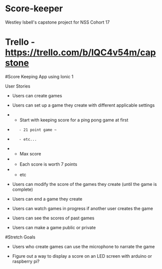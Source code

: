 # Score-keeper
Westley Isbell's capstone project for NSS Cohort 17


# Trello - https://trello.com/b/IQC4v54m/capstone

#Score Keeping App using Ionic 1

User Stories

*  Users can create games

*  Users can set up a game they create with different applicable settings

*    - Start with keeping score for a ping pong game at first

*        - 21 point game ~

*        - etc...

*    - Max score

*    - Each score is worth 7 points

*    - etc

*  Users can modify the score of the games they create (until the game is complete)

*  Users can end a game they create

*  Users can watch games in progress if another user creates the game

*  Users can see the scores of past games

*  Users can make a game public or private


#Stretch Goals

*  Users who create games can use the microphone to narrate the game

*  Figure out a way to display a score on an LED screen with arduino or raspberry pi?
